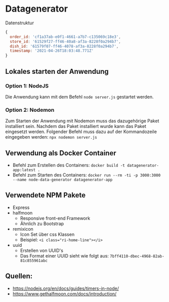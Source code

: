 # Datagenerator

Datenstruktur

```javascript
{
  order_id: 'cf1a37ab-e0f1-4661-a7b7-c135069c18e3',
  store_id: '61529f27-ff46-40a8-af3a-8228f0a294b7',
  dish_id: '61579f07-ff46-4078-af3a-8228f0a294b7',
  timestamp: '2021-04-26T18:03:48.771Z'
}
```

## Lokales starten der Anwendung

### Option 1: NodeJS

Die Anwendung kann mit dem Befehl `node server.js` gestartet werden.

### Option 2: Nodemon

Zum Starten der Anwendung mit Nodemon muss das dazugehörige Paket installiert sein.
Nachdem das Paket installiert wurde kann das Paket eingesetzt werden.
Folgender Befehl muss dazu auf der Kommandozeile eingegeben werden: `npx nodemon server.js`

## Verwendung als Docker Container

- Befehl zum Erstellen des Containers: `docker build -t datagenerator-app:latest .`
- Befehl zum Starten des Containers: `docker run --rm -ti -p 3000:3000 --name node-data-generator datagenerator-app`

## Verwendete NPM Pakete

- Express
- halfmoon
  - Responsive front-end Framework
  - Ähnlich zu Bootstrap
- remixicon
  - Icon Set über css Klassen
  - Beispiel: `<i class="ri-home-line"></i>`
- uuid
  - Erstellen von UUID's
  - Das Format einer UUID sieht wie folgt aus: `7bff4110-dbec-4968-82ab-81c855961abc`

## Quellen:

- https://nodejs.org/en/docs/guides/timers-in-node/
- https://www.gethalfmoon.com/docs/introduction/
